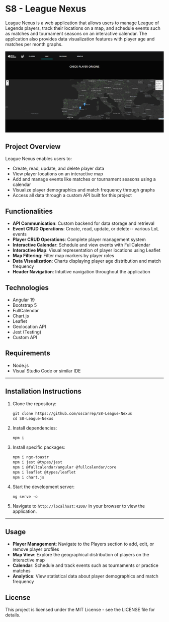 # S8 - League Nexus

League Nexus is a web application that allows users to manage League of Legends players, track their locations on a map, and schedule events such as matches and tournament seasons on an interactive calendar. The application also provides data visualization features with player age and matches per month graphs.

![Map View](./src/assets/image.png)

## Project Overview

League Nexus enables users to:
- Create, read, update, and delete player data
- View player locations on an interactive map
- Add and manage events like matches or tournament seasons using a calendar
- Visualize player demographics and match frequency through graphs
- Access all data through a custom API built for this project

## Functionalities

- **API Communication**: Custom backend for data storage and retrieval
- **Event CRUD Operations**: Create, read, update, or delete-- various LoL events
- **Player CRUD Operations**: Complete player management system
- **Interactive Calendar**: Schedule and view events with FullCalendar
- **Interactive Map**: Visual representation of player locations using Leaflet
- **Map Filtering**: Filter map markers by player roles
- **Data Visualization**: Charts displaying player age distribution and match frequency
- **Header Navigation**: Intuitive navigation throughout the application

## Technologies

- Angular 19
- Bootstrap 5
- FullCalendar
- Chart.js
- Leaflet
- Geolocation API
- Jest (Testing)
- Custom API

## Requirements

- Node.js
- Visual Studio Code or similar IDE

---

## Installation Instructions

1. Clone the repository:
   ```
   git clone https://github.com/oscarrep/S8-League-Nexus
   cd S8-League-Nexus
   ```

2. Install dependencies:
   ```
   npm i
   ```

3. Install specific packages:
   ```
   npm i ngx-toastr
   npm i jest @types/jest
   npm i @fullcalendar/angular @fullcalendar/core
   npm i leaflet @types/leaflet
   npm i chart.js
   ```

4. Start the development server:
   ```
   ng serve -o
   ```

5. Navigate to `http://localhost:4200/` in your browser to view the application.

---

## Usage

- **Player Management**: Navigate to the Players section to add, edit, or remove player profiles
- **Map View**: Explore the geographical distribution of players on the interactive map
- **Calendar**: Schedule and track events such as tournaments or practice matches
- **Analytics**: View statistical data about player demographics and match frequency


## License

This project is licensed under the MIT License - see the LICENSE file for details.
